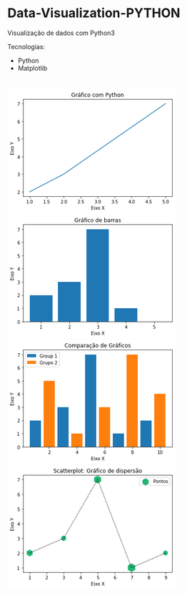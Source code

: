# Data-Visualization-PYTHON
Visualização de dados com Python3

Tecnologias:
 - Python
 - Matplotlib
 #
 ![](https://github.com/Ramon-Goveia/Data-Visualization-PYTHON/blob/master/download%20(1).png)
 ![](https://github.com/Ramon-Goveia/Data-Visualization-PYTHON/blob/master/download%20(2).png)
 ![](https://github.com/Ramon-Goveia/Data-Visualization-PYTHON/blob/master/download%20(3).png)
 ![](https://github.com/Ramon-Goveia/Data-Visualization-PYTHON/blob/master/download%20(4).png)
